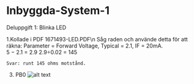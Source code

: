 # Inbyggda-System-1

Deluppgift 1: Blinka LED

  1.Kollade i PDF 1671493-LED.PDF\n
    Såg raden och använde detta för att räkna:
      Parameter = Forward Voltage, Typical = 2.1, IF = 20mA.      
      5 − 2.1 = 2.9
      2.9÷0.02 = 145

    Svar: runt 145 ohms motstånd.


  3. PB0
  ![alt text](https://i.imgur.com/gU3xKbO.png)
